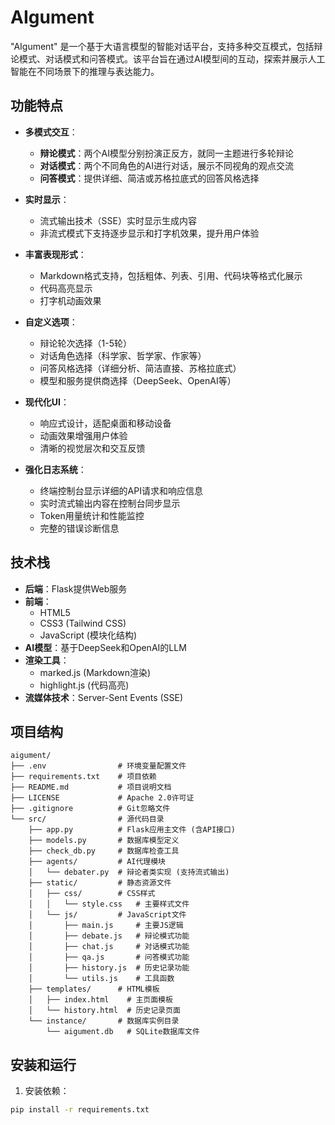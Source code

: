 # AIgument
"AIgument" 是一个基于大语言模型的智能对话平台，支持多种交互模式，包括辩论模式、对话模式和问答模式。该平台旨在通过AI模型间的互动，探索并展示人工智能在不同场景下的推理与表达能力。

## 功能特点

- **多模式交互**：
  - **辩论模式**：两个AI模型分别扮演正反方，就同一主题进行多轮辩论
  - **对话模式**：两个不同角色的AI进行对话，展示不同视角的观点交流
  - **问答模式**：提供详细、简洁或苏格拉底式的回答风格选择

- **实时显示**：
  - 流式输出技术（SSE）实时显示生成内容
  - 非流式模式下支持逐步显示和打字机效果，提升用户体验

- **丰富表现形式**：
  - Markdown格式支持，包括粗体、列表、引用、代码块等格式化展示
  - 代码高亮显示
  - 打字机动画效果

- **自定义选项**：
  - 辩论轮次选择（1-5轮）
  - 对话角色选择（科学家、哲学家、作家等）
  - 问答风格选择（详细分析、简洁直接、苏格拉底式）
  - 模型和服务提供商选择（DeepSeek、OpenAI等）

- **现代化UI**：
  - 响应式设计，适配桌面和移动设备
  - 动画效果增强用户体验
  - 清晰的视觉层次和交互反馈

- **强化日志系统**：
  - 终端控制台显示详细的API请求和响应信息
  - 实时流式输出内容在控制台同步显示
  - Token用量统计和性能监控
  - 完整的错误诊断信息

## 技术栈

- **后端**：Flask提供Web服务
- **前端**：
  - HTML5
  - CSS3 (Tailwind CSS)
  - JavaScript (模块化结构)
- **AI模型**：基于DeepSeek和OpenAI的LLM
- **渲染工具**：
  - marked.js (Markdown渲染)
  - highlight.js (代码高亮)
- **流媒体技术**：Server-Sent Events (SSE)

## 项目结构

```
aigument/
├── .env                # 环境变量配置文件
├── requirements.txt    # 项目依赖
├── README.md           # 项目说明文档
├── LICENSE             # Apache 2.0许可证
├── .gitignore          # Git忽略文件
└── src/                # 源代码目录
    ├── app.py          # Flask应用主文件 (含API接口)
    ├── models.py       # 数据库模型定义
    ├── check_db.py     # 数据库检查工具
    ├── agents/         # AI代理模块
    │   └── debater.py  # 辩论者类实现 (支持流式输出)
    ├── static/         # 静态资源文件
    │   ├── css/        # CSS样式
    │   │   └── style.css   # 主要样式文件
    │   └── js/         # JavaScript文件
    │       ├── main.js     # 主要JS逻辑
    │       ├── debate.js   # 辩论模式功能
    │       ├── chat.js     # 对话模式功能
    │       ├── qa.js       # 问答模式功能
    │       ├── history.js  # 历史记录功能
    │       └── utils.js    # 工具函数
    ├── templates/      # HTML模板
    │   ├── index.html    # 主页面模板
    │   └── history.html  # 历史记录页面
    └── instance/       # 数据库实例目录
        └── aigument.db   # SQLite数据库文件
```

## 安装和运行

1. 安装依赖：
```bash
pip install -r requirements.txt
```